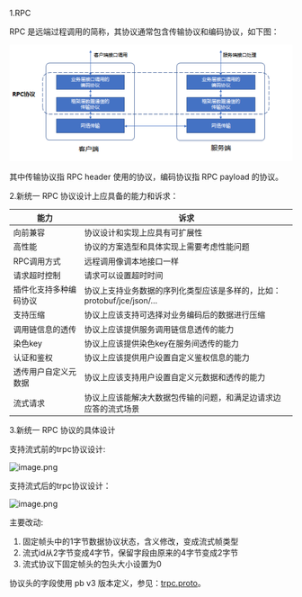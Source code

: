 1.RPC

RPC 是远端过程调用的简称，其协议通常包含传输协议和编码协议，如下图：

![rpc](images/rpc.png)​​
 
其中传输协议指 RPC header 使用的协议，编码协议指 RPC payload 的协议。

2.新统一 RPC 协议设计上应具备的能力和诉求：

| 能力                   | 诉求                                                                  |
| ---------------------- | --------------------------------------------------------------------- |
| 向前兼容               | 协议设计和实现上应具有可扩展性                                        |
| 高性能                 | 协议的方案选型和具体实现上需要考虑性能问题                            |
| RPC调用方式            | 远程调用像调本地接口一样                                              |
| 请求超时控制           | 请求可以设置超时时间                                                  |
| 插件化支持多种编码协议 | 协议上支持业务数据的序列化类型应该是多样的，比如：protobuf/jce/json/… |
| 支持压缩               | 协议上应该支持可选择对业务编码后的数据进行压缩                        |
| 调用链信息的透传       | 协议上应该提供服务调用链信息透传的能力                                |
| 染色key                | 协议上应该提供染色key在服务间透传的能力                               |
| 认证和鉴权             | 协议上应该提供用户设置自定义鉴权信息的能力                            |
| 透传用户自定义元数据   | 协议上应该支持用户设置自定义元数据和透传的能力                        |
| 流式请求               | 协议上应该能解决大数据包传输的问题，和满足边请求边应答的流式场景      |

3.新统一 RPC 协议的具体设计

支持流式前的trpc协议设计:

![image.png](/uploads/4C8A111DDAE541A98FC023E445F56794/image.png)

支持流式后的trpc协议设计：

![image.png](/uploads/CC1AC8AB1EBA49BEA7FC28843600AA10/image.png)


主要改动:
1. 固定帧头中的1字节数据协议状态，含义修改，变成流式帧类型
2. 流式id从2字节变成4字节，保留字段由原来的4字节变成2字节
3. 流式协议下固定帧头的包头大小设置为0

协议头的字段使用 pb v3 版本定义，参见：[trpc.proto](../proto/trpc.proto)。
